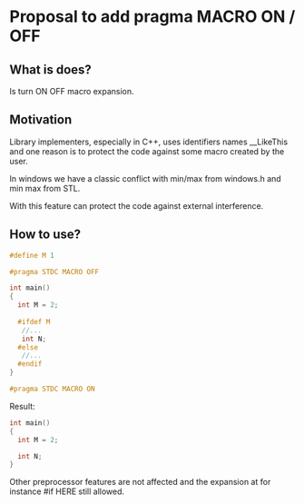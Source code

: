 # Proposal to add pragma MACRO ON / OFF

## What is does?

Is turn ON OFF macro expansion.

## Motivation

Library implementers, especially in C++, uses identifiers names __LikeThis and one reason is to protect the code against some  macro created by the user.

In windows we have a classic conflict with min/max from windows.h and min max from STL.

With this feature can protect the code against external interference.


## How to use?

```c
#define M 1

#pragma STDC MACRO OFF

int main()
{
  int M = 2;
  
  #ifdef M   
   //... 
   int N;
  #else
   //...
  #endif
}

#pragma STDC MACRO ON

```
Result:
```c
int main()
{
  int M = 2;

  int N;
}
```

Other preprocessor features are not affected and the expansion 
at for instance #if HERE still allowed. 

